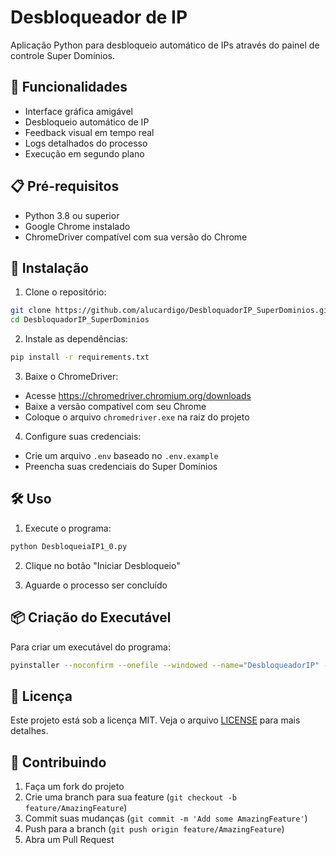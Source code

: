 # Desbloqueador de IP

Aplicação Python para desbloqueio automático de IPs através do painel de controle Super Domínios.

## 🚀 Funcionalidades

- Interface gráfica amigável
- Desbloqueio automático de IP
- Feedback visual em tempo real
- Logs detalhados do processo
- Execução em segundo plano

## 📋 Pré-requisitos

- Python 3.8 ou superior
- Google Chrome instalado
- ChromeDriver compatível com sua versão do Chrome

## 🔧 Instalação

1. Clone o repositório:
```bash
git clone https://github.com/alucardigo/DesbloquadorIP_SuperDominios.git
cd DesbloquadorIP_SuperDominios
```

2. Instale as dependências:
```bash
pip install -r requirements.txt
```

3. Baixe o ChromeDriver:
- Acesse https://chromedriver.chromium.org/downloads
- Baixe a versão compatível com seu Chrome
- Coloque o arquivo `chromedriver.exe` na raiz do projeto

4. Configure suas credenciais:
- Crie um arquivo `.env` baseado no `.env.example`
- Preencha suas credenciais do Super Domínios

## 🛠️ Uso

1. Execute o programa:
```bash
python DesbloqueiaIP1_0.py
```

2. Clique no botão "Iniciar Desbloqueio"

3. Aguarde o processo ser concluído

## 📦 Criação do Executável

Para criar um executável do programa:

```bash
pyinstaller --noconfirm --onefile --windowed --name="DesbloqueadorIP" --distpath="." DesbloqueiaIP1.0.py
```

## 📝 Licença

Este projeto está sob a licença MIT. Veja o arquivo [LICENSE](LICENSE) para mais detalhes.

## 🤝 Contribuindo

1. Faça um fork do projeto
2. Crie uma branch para sua feature (`git checkout -b feature/AmazingFeature`)
3. Commit suas mudanças (`git commit -m 'Add some AmazingFeature'`)
4. Push para a branch (`git push origin feature/AmazingFeature`)
5. Abra um Pull Request 

